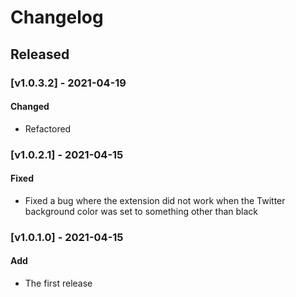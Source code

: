 # Changelog

## Released

### [v1.0.3.2] - 2021-04-19

#### Changed

- Refactored

### [v1.0.2.1] - 2021-04-15

#### Fixed

- Fixed a bug where the extension did not work when the Twitter background color was set to something other than black

### [v1.0.1.0] - 2021-04-15

#### Add

- The first release
